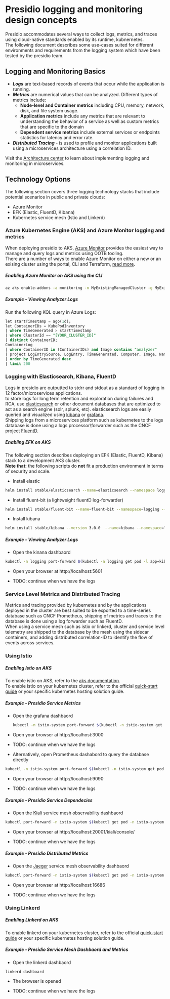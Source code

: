 # Presidio logging and monitoring design concepts

Presidio accommodates several ways to collect logs, metrics, and traces using cloud-native standards enabled by its runtime, kubnernetes.  
The following document describes some use-cases suited for different environments and requirements from the logging system which have been tested by the presidio team. 

## Logging and Monitoring Basics

- ***Logs*** are text-based records of events that occur while the application is running. 
- ***Metrics*** are numerical values that can be analyzed. Different types of metrics include:
    - **Node-level and Container metrics** including CPU, memory, network, disk, and file system usage.
    - **Application metrics** include any metrics that are relevant to understanding the behavior of a service as well as custom metrics that are specific to the domain
    - **Dependent service metrics** include external services or endpoints statistics for latency and error rate.
- ***Distributed Tracing*** - is used to profile and monitor applications built using a microservices architecture using a correlation ID.

Visit the [Architecture center](https://docs.microsoft.com/en-us/azure/architecture/microservices/logging-monitoring) to learn about implementing logging and monitoring in microservices.

## Technology Options

The following section covers three logging technology stacks that include potential scenarios in public and private clouds:  
- Azure Monitor
- EFK (Elastic, FluentD, Kibana)
- Kubernetes service mesh (Istio and Linkerd) 

### Azure Kubernetes Engine (AKS) and Azure Monitor logging and metrics 
When deploying presidio to AKS, [Azure Monitor](https://docs.microsoft.com/en-us/azure/azure-monitor/overview) provides the easiest way to manage and query logs and metrics using OOTB tooling.  
There are a number of ways to enable Azure Monitor on either a new or an exising cluster using the portal, CLI and Terraform, [read more](https://docs.microsoft.com/en-us/azure/azure-monitor/insights/container-insights-onboard).

##### Enabling Azure Monitor on AKS using the CLI


```sh
az aks enable-addons -a monitoring -n MyExistingManagedCluster -g MyExistingManagedClusterRG
```

##### Example - Viewing Analyzer Logs

Run the following KQL query in Azure Logs:

```sql
let startTimestamp = ago(1d);
let ContainerIDs = KubePodInventory
| where TimeGenerated > startTimestamp
| where ClusterId =~ "[YOUR_CLUSTER_ID]"
| distinct ContainerID;
ContainerLog
| where ContainerID in (ContainerIDs) and Image contains "analyzer" 
| project LogEntrySource, LogEntry, TimeGenerated, Computer, Image, Name, ContainerID
| order by TimeGenerated desc
| limit 200
```

### Logging with Elasticsearch, Kibana, FluentD

Logs in presidio are outputted to stdrr and stdout as a standard of logging in 12 factor/microservices applications.  
to store logs for long term retention and exploration during failures and RCA, use [elasticsearch](https://github.com/elastic/elasticsearch) or other document databases that are optimized to act as a search engine (solr, splunk, etc). elasticsearch logs are easily queried and visualized using [kibana](https://github.com/elastic/kibana) or [grafana](https://github.com/grafana/grafana).  
Shipping logs from a microservices platform such as kubernetes to the logs database is done using a logs processor\forwarder such as the CNCF project [FluentD](https://www.fluentd.org/).  

##### Enabling EFK on AKS

The following section describes deploying an EFK (Elastic, FluentD, Kibana) stack to a development AKS cluster.  
**Note that:** the following scripts do **not** fit a production environment in terms of security and scale.

- Install elastic 

```sh
helm install stable/elasticsearch --name=elasticsearch --namespace logging --set client.replicas=1 --set master.replicas=1  --set cluster.env.MINIMUM_MASTER_NODES=1 --set cluster.env.RECOVER_AFTER_MASTER_NODES=1 --set cluster.env.EXPECTED_MASTER_NODES=1  --set data.replicas=1 --set data.heapSize=300m  --set master.persistence.storageClass=managed-premium --set data.persistence.storageClass=managed-premium
```

- Install fluent-bit (a lightweight fluentD log-forwarder)

```sh
helm install stable/fluent-bit --name=fluent-bit --namespace=logging --set backend.type=es --set backend.es.host=elasticsearch-client
```

- Install kibana

```sh
helm install stable/kibana --version 3.0.0  --name=kibana --namespace=logging  --set env.ELASTICSEARCH_URL=http://elasticsearch-client:9200 --set files."kibana\.yml"."elasticsearch\.hosts"=http://elasticsearch-client:9200 --set service.type=NodePort --set service.nodePort=31000
```

##### Example - Viewing Analyzer Logs

- Open the kinana dashbaord

```sh
kubectl -n logging port-forward $(kubectl -n logging get pod -l app=kibana -o jsonpath='{.items[0].metadata.name}') 5601:5601
```

- Open your browser at http://localhost:5601

- TODO: continue when we have the logs

### Service Level Metrics and Distributed Tracing

Metrics and tracing provided by kubernetes and by the applications deployed in the cluster are best suited to be exported to a time-series database such as CNCF Prometheus, shipping of metrics and traces to the database is done using a log forwarder such as FluentD.  
When using a service mesh such as istio or linkerd, cluster and service level telemetry are shipped to the database by the mesh using the sidecar containers, and adding distributed correlation-ID to identify the flow of events across services.  

### Using Istio

##### Enabling Istio on AKS

To enable istio on AKS, refer to the [aks documentation](https://docs.microsoft.com/en-us/azure/aks/istio-install).  
To enable istio on your kubernetes cluster, refer to the official [quick-start guide](https://istio.io/docs/setup/kubernetes/install/kubernetes/) or your specific kubernetes hosting solution guide.

##### Example - Presidio Service Metrics

- Open the grafana dashbaord

    ```sh
    kubectl -n istio-system port-forward $(kubectl -n istio-system get pod -l app=grafana -o jsonpath='{.items[0].metadata.name}') 3000:3000
    ```

- Open your browser at http://localhost:3000

- TODO: continue when we have the logs

- Alternatively, open Prometheus dashabord to query the database directly

```sh
kubectl -n istio-system port-forward $(kubectl -n istio-system get pod -l app=prometheus -o jsonpath='{.items[0].metadata.name}') 9090:9090
```

- Open your browser at http://localhost:9090

- TODO: continue when we have the logs

##### Example - Presidio Service Dependecies

- Open the [Kiali](https://www.kiali.io/) service mesh observability dashbaord

```sh
kubectl port-forward -n istio-system $(kubectl get pod -n istio-system -l app=kiali -o jsonpath='{.items[0].metadata.name}') 20001:20001
```

- Open your browser at http://localhost:20001/kiali/console/

- TODO: continue when we have the logs


##### Example - Presidio Distributed Metrics

- Open the [Jaeger](https://www.jaegertracing.io/) service mesh observability dashbaord

```sh
kubectl port-forward -n istio-system $(kubectl get pod -n istio-system -l app=jaeger -o jsonpath='{.items[0].metadata.name}') 16686:16686
```

- Open your browser at http://localhost:16686

- TODO: continue when we have the logs

### Using Linkerd

##### Enabling Linkerd on AKS

To enable linkerd on your kubernetes cluster, refer to the official [quick-start guide](https://linkerd.io/2/getting-started/) or your specific kubernetes hosting solution guide.

##### Example - Presidio Service Mesh Dashbaord and Metrics 

- Open the linkerd dashbaord

```sh
linkerd dashboard
```

- The browser is opened

- TODO: continue when we have the logs
